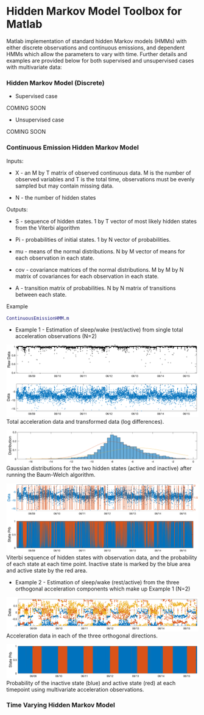 # Hidden Markov Model Toolbox for Matlab

Matlab implementation of standard hidden Markov models (HMMs) with either discrete observations and continuous emissions, and dependent HMMs which allow the parameters to vary with time. Further details and examples are provided below for both supervised and unsupervised cases with multivariate data:

### Hidden Markov Model (Discrete)

* Supervised case

COMING SOON

* Unsupervised case

COMING SOON

### Continuous Emission Hidden Markov Model

Inputs:
* X - an M by T matrix of observed continuous data. M is the number of observed variables and T is the total time, observations must be evenly sampled but may contain missing data.

* N - the number of hidden states

Outputs:
* S - sequence of hidden states. 1 by T vector of most likely hidden states from the Viterbi algorithm

* Pi - probabilities of initial states. 1 by N vector of probabilities.

* mu - means of the normal distributions. N by M vector of means for each observation in each state.

* cov - covariance matrices of the normal distributions. M by M by N matrix of covariances for each observation in each state.

* A - transition matrix of probabilities. N by N matrix of transitions between each state.

Example

```matlab
ContinuousEmissionHMM.m
```

* Example 1 - Estimation of sleep/wake (rest/active) from single total acceleration observations (N=2)

![Total acceleration data and transformed data (log differences)](/images/contData1.png)
Total acceleration data and transformed data (log differences).

![Data Distribution](/images/contDist1.png)
Gaussian distributions for the two hidden states (active and inactive) after running the Baum-Welch algorithm.

![States](/images/contStates1.png)
Viterbi sequence of hidden states with observation data, and the probability of each state at each time point. Inactive state is marked by the blue area and active state by the red area.

* Example 2 - Estimation of sleep/wake (rest/active) from the three orthogonal acceleration components which make up Example 1 (N=2)

![Acceleration in the three directions](/images/contData2.png)
Acceleration data in each of the three orthogonal directions.

![Probability of states](/images/contStates2.png)
Probability of the inactive state (blue) and active state (red) at each timepoint using multivariate acceleration observations.



### Time Varying Hidden Markov Model
